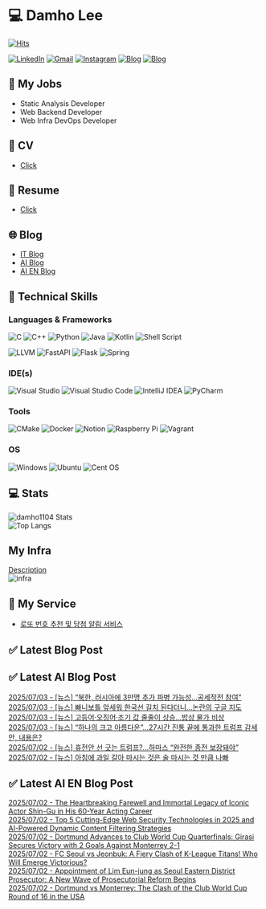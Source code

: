 
# 💻 Damho Lee

[![Hits](https://hits.seeyoufarm.com/api/count/incr/badge.svg?url=https%3A%2F%2Fgithub.com%2Fdamho1104&count_bg=%233D9CC8&title_bg=%23555555&icon=&icon_color=%23E7E7E7&title=hits&edge_flat=false)](https://hits.seeyoufarm.com)  

[![LinkedIn](https://img.shields.io/badge/Linkedin-%230077B5.svg?style=flat&logo=linkedin&logoColor=white)](https://www.linkedin.com/in/damho1104/)
[![Gmail](https://img.shields.io/badge/Gmail-D14836?style=flat&logo=gmail&logoColor=white)](mailto:damho1104@gmail.com)
[![Instagram](https://img.shields.io/badge/Instargram-%23E4405F.svg?style=flat&logo=Instagram&logoColor=white)](https://www.instagram.com/damho1104/)
[![Blog](https://img.shields.io/badge/Blog-%23000000.svg?style=flat&logo=Tistory&logoColor=white)](https://dmomo.co.kr/)
[![Blog](https://img.shields.io/badge/Blog-%23000000.svg?style=flat&logo=WordPress&logoColor=white)](https://blog.ai.dmomo.co.kr/)

## 📃 My Jobs
- Static Analysis Developer
- Web Backend Developer
- Web Infra DevOps Developer

## 📰 CV
- [Click](https://resume.dmomo.net/damho.lee/resume)  

## 📘 Resume
- [Click](https://damho1104.notion.site/8af3191b9815406d95708d9a0cea5a9e)  

## 🌐 Blog
- [IT Blog](https://dmomo.co.kr/)
- [AI Blog](https://blog.ai.dmomo.co.kr/)
- [AI EN Blog](https://ai.trend.dmomo.co.kr/)

## 💪 Technical Skills
### Languages & Frameworks
![C](https://img.shields.io/badge/c-%2300599C.svg?style=flat&logo=c&logoColor=white)
![C++](https://img.shields.io/badge/c++-%2300599C.svg?style=flat&logo=c%2B%2B&logoColor=white)
![Python](https://img.shields.io/badge/Python-3776AB.svg?&style=flat&logo=Python&logoColor=white)
![Java](https://img.shields.io/badge/java-%23ED8B00.svg?style=flat&logo=openjdk&logoColor=white)
![Kotlin](https://img.shields.io/badge/Kotlin-%237F52FF.svg?style=flat&logo=Kotlin&logoColor=white)
![Shell Script](https://img.shields.io/badge/Shell_script-%23121011.svg?style=flat&logo=gnu-bash&logoColor=white)  
  
![LLVM](https://img.shields.io/badge/LLVM/Clang-000B1D.svg?&style=flat&logo=LLVM&logoColor=white)
![FastAPI](https://img.shields.io/badge/FastAPI-005571?style=flat&logo=fastapi)
![Flask](https://img.shields.io/badge/Flask-%23000.svg?style=flat&logo=flask&logoColor=white)
![Spring](https://img.shields.io/badge/Springboot-%236DB33F.svg?style=flat&logo=spring&logoColor=white)
  
  
### IDE(s)
![Visual Studio](https://img.shields.io/badge/Visual%20Studio-5C2D91.svg?style=flat&logo=visual-studio&logoColor=white) 
![Visual Studio Code](https://img.shields.io/badge/Visual%20Studio%20Code-0078d7.svg?style=flat&logo=visual-studio-code&logoColor=white)
![IntelliJ IDEA](https://img.shields.io/badge/IntelliJIDEA-000000.svg?style=flat&logo=intellij-idea&logoColor=white) 
![PyCharm](https://img.shields.io/badge/PyCharm-143?style=flat&logo=pycharm&logoColor=black&color=black&labelColor=green) 


### Tools
![CMake](https://img.shields.io/badge/CMake-%23008FBA.svg?style=flat&logo=cmake&logoColor=white)
![Docker](https://img.shields.io/badge/docker-%230db7ed.svg?style=flat&logo=docker&logoColor=white)
![Notion](https://img.shields.io/badge/Notion-%23000000.svg?style=flat&logo=notion&logoColor=white)
![Raspberry Pi](https://img.shields.io/badge/-RaspberryPi-C51A4A?style=flat&logo=Raspberry-Pi)
![Vagrant](https://img.shields.io/badge/Vagrant-%231563FF.svg?style=flat&logo=vagrant&logoColor=white)


### OS
![Windows](https://img.shields.io/badge/Windows-0078D6?style=flat&logo=windows&logoColor=white)
![Ubuntu](https://img.shields.io/badge/Ubuntu-E95420?style=flat&logo=ubuntu&logoColor=white)
![Cent OS](https://img.shields.io/badge/Cent%20OS-002260?style=flat&logo=centos&logoColor=F0F0F0)


## :computer: Stats
![damho1104 Stats](https://github-readme-stats.vercel.app/api?username=damho1104&hide=issues&show_icons=true&show=prs_merged,prs_merged_percentage&theme=chartreuse-dark)  
![Top Langs](https://github-readme-stats.vercel.app/api/top-langs/?username=damho1104&layout=compact&theme=chartreuse-dark)


## My Infra
[Description](https://dmomo.co.kr/444)  
![infra](https://nextcloud.dmomo.net/apps/files_sharing/publicpreview/EtWDB9RaEXyf4FT?file=/&fileId=142416&x=6016&y=3384&a=true&etag=eee0bc0c4308201c786211582fdbc678)  





## 📣 My Service
- [로또 번호 추천 및 당첨 알림 서비스](https://lotto.dmomo.co.kr/)  


## ✅ Latest Blog Post


## ✅ Latest AI Blog Post
[2025/07/03 - [뉴스] “북한, 러시아에 3만명 추가 파병 가능성…공세작전 참여”](https://blog.ai.dmomo.co.kr/news/4968) <br/>
[2025/07/03 - [뉴스] 빠니보틀 앞세워 한국선 길치 된다더니…논란의 구글 지도](https://blog.ai.dmomo.co.kr/news/4965) <br/>
[2025/07/03 - [뉴스] 고등어·오징어·조기 값 줄줄이 상승…밥상 물가 비상](https://blog.ai.dmomo.co.kr/news/4962) <br/>
[2025/07/03 - [뉴스] “하나의 크고 아름다운”…27시간 진통 끝에 통과한 트럼프 감세안, 내용은?](https://blog.ai.dmomo.co.kr/news/4959) <br/>
[2025/07/02 - [뉴스] 휴전안 선 긋는 트럼프?…하마스 “완전한 종전 보장돼야”](https://blog.ai.dmomo.co.kr/news/4956) <br/>
[2025/07/02 - [뉴스] 아침에 과일 갈아 마시는 것은 술 마시는 것 만큼 나빠](https://blog.ai.dmomo.co.kr/news/4953) <br/>

## ✅ Latest AI EN Blog Post
[2025/07/02 - The Heartbreaking Farewell and Immortal Legacy of Iconic Actor Shin-Gu in His 60-Year Acting Career](https://ai.trend.dmomo.co.kr/2025/07/the-heartbreaking-farewell-and-immortal.html) <br/>
[2025/07/02 - Top 5 Cutting-Edge Web Security Technologies in 2025 and AI-Powered Dynamic Content Filtering Strategies](https://ai.trend.dmomo.co.kr/2025/07/top-5-cutting-edge-web-security.html) <br/>
[2025/07/02 - Dortmund Advances to Club World Cup Quarterfinals: Girasi Secures Victory with 2 Goals Against Monterrey 2-1](https://ai.trend.dmomo.co.kr/2025/07/dortmund-advances-to-club-world-cup.html) <br/>
[2025/07/02 - FC Seoul vs Jeonbuk: A Fiery Clash of K-League Titans! Who Will Emerge Victorious?](https://ai.trend.dmomo.co.kr/2025/07/fc-seoul-vs-jeonbuk-fiery-clash-of-k.html) <br/>
[2025/07/02 - Appointment of Lim Eun-jung as Seoul Eastern District Prosecutor: A New Wave of Prosecutorial Reform Begins](https://ai.trend.dmomo.co.kr/2025/07/appointment-of-lim-eun-jung-as-seoul.html) <br/>
[2025/07/02 - Dortmund vs Monterrey: The Clash of the Club World Cup Round of 16 in the USA](https://ai.trend.dmomo.co.kr/2025/07/dortmund-vs-monterrey-clash-of-club.html) <br/>
